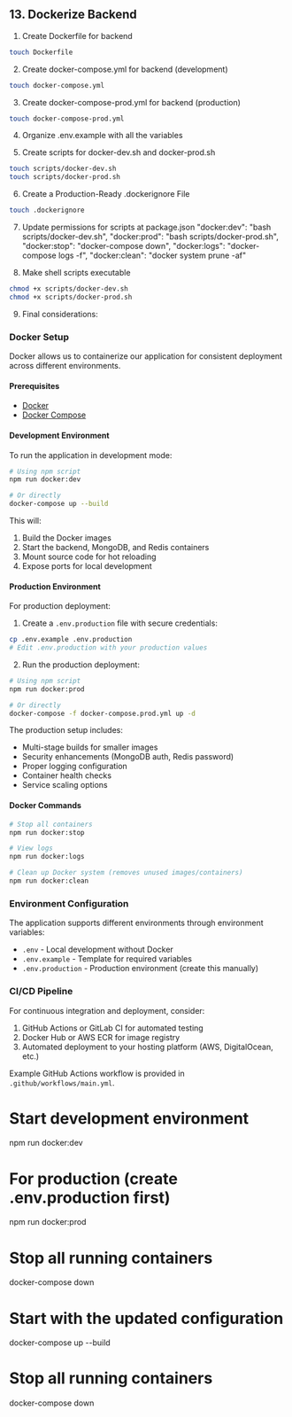 ## 13. Dockerize Backend

1. Create Dockerfile for backend
```bash
touch Dockerfile
```

2. Create docker-compose.yml for backend (development)
```bash
touch docker-compose.yml
```

3. Create docker-compose-prod.yml for backend (production)
```bash
touch docker-compose-prod.yml
```

4. Organize .env.example with all the variables

5. Create scripts for docker-dev.sh and docker-prod.sh
```bash
touch scripts/docker-dev.sh
touch scripts/docker-prod.sh
```

6. Create a Production-Ready .dockerignore File
```bash
touch .dockerignore
```

7. Update permissions for scripts at package.json
"docker:dev": "bash scripts/docker-dev.sh",
"docker:prod": "bash scripts/docker-prod.sh",
"docker:stop": "docker-compose down",
"docker:logs": "docker-compose logs -f",
"docker:clean": "docker system prune -af"

8. Make shell scripts executable
```bash
chmod +x scripts/docker-dev.sh
chmod +x scripts/docker-prod.sh
```

9. Final considerations:
### Docker Setup

Docker allows us to containerize our application for consistent deployment across different environments.

#### Prerequisites

- [Docker](https://docs.docker.com/get-docker/)
- [Docker Compose](https://docs.docker.com/compose/install/)

#### Development Environment

To run the application in development mode:

```bash
# Using npm script
npm run docker:dev

# Or directly
docker-compose up --build
```

This will:
1. Build the Docker images
2. Start the backend, MongoDB, and Redis containers
3. Mount source code for hot reloading
4. Expose ports for local development

#### Production Environment

For production deployment:

1. Create a `.env.production` file with secure credentials:
```bash
cp .env.example .env.production
# Edit .env.production with your production values
```

2. Run the production deployment:
```bash
# Using npm script
npm run docker:prod

# Or directly
docker-compose -f docker-compose.prod.yml up -d
```

The production setup includes:
- Multi-stage builds for smaller images
- Security enhancements (MongoDB auth, Redis password)
- Proper logging configuration
- Container health checks
- Service scaling options

#### Docker Commands

```bash
# Stop all containers
npm run docker:stop

# View logs
npm run docker:logs

# Clean up Docker system (removes unused images/containers)
npm run docker:clean
```

### Environment Configuration

The application supports different environments through environment variables:

- `.env` - Local development without Docker
- `.env.example` - Template for required variables
- `.env.production` - Production environment (create this manually)

### CI/CD Pipeline

For continuous integration and deployment, consider:

1. GitHub Actions or GitLab CI for automated testing
2. Docker Hub or AWS ECR for image registry
3. Automated deployment to your hosting platform (AWS, DigitalOcean, etc.)

Example GitHub Actions workflow is provided in `.github/workflows/main.yml`.

# Start development environment
npm run docker:dev

# For production (create .env.production first)
npm run docker:prod

# Stop all running containers
docker-compose down

# Start with the updated configuration
docker-compose up --build

# Stop all running containers
docker-compose down